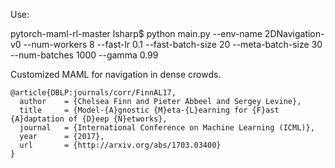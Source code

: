 Use:

pytorch-maml-rl-master lsharp$ python main.py --env-name 2DNavigation-v0 --num-workers 8 --fast-lr 0.1 --fast-batch-size 20 --meta-batch-size 30  --num-batches 1000 --gamma 0.99

Customized MAML for navigation in dense crowds. 

```
@article{DBLP:journals/corr/FinnAL17,
  author    = {Chelsea Finn and Pieter Abbeel and Sergey Levine},
  title     = {Model-{A}gnostic {M}eta-{L}earning for {F}ast {A}daptation of {D}eep {N}etworks},
  journal   = {International Conference on Machine Learning (ICML)},
  year      = {2017},
  url       = {http://arxiv.org/abs/1703.03400}
}
```
